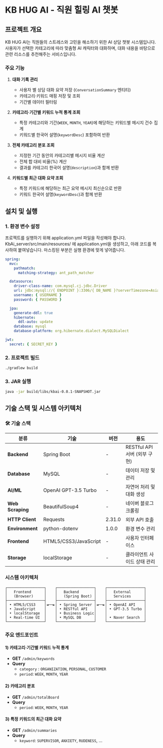 # KB HUG AI - 직원 힐링 AI 챗봇

## 프로젝트 개요

KB HUG AI는 직원들의 스트레스와 고민을 해소하기 위한 AI 상담 챗봇 시스템입니다. 사용자가 선택한 카테고리에 따라 맞춤형 AI 캐릭터와 대화하며, 대화 내용을 바탕으로 관련 리소스를 추천해주는 서비스입니다.


### 주요 기능

1. **대화 기록 관리**
   - 사용자 별 상담 대화 요약 저장 (`ConversationSummary` 엔티티)
   - 카테고리·키워드 매핑 저장 및 조회
   - 기간별 데이터 필터링

2. **카테고리·기간별 키워드 누적 통계 조회**
   - 특정 카테고리와 기간(`WEEK`, `MONTH`, `YEAR`)에 해당하는 키워드별 메시지 건수 집계
   - 키워드별 한국어 설명(`keywordDesc`) 포함하여 반환
     
3. **전체 카테고리 분포 조회**
    - 지정한 기간 동안의 카테고리별 메시지 비율 계산
    - 전체 합 대비 비율(%) 계산
    - 결과를 카테고리 한국어 설명(`description`)과 함께 반환
4. **키워드별 최근 대화 요약 조회**
    - 특정 키워드에 해당하는 최근 요약 메시지 최신순으로 반환
    - 키워드 한국어 설명(`keywordDesc`)과 함께 반환

## 설치 및 실행

### 1. 환경 변수 설정
프로젝트를 실행하기 위해 application.yml 파일을 작성해야 합니다.
KbAi_server/src/main/resources/ 에 application.yml을 생성하고, 아래 코드를 복사하여 붙여넣습니다.
마스킹된 부분은 실행 환경에 맞게 넣어줍니다.
```yaml
spring:
  mvc:
    pathmatch:
      matching-strategy: ant_path_matcher

  datasource:
    driver-class-name: com.mysql.cj.jdbc.Driver
    url: jdbc:mysql://{ ENDPOINT }:3306/{ DB_NAME }?serverTimezone=Asia/Seoul&characterEncoding=UTF-8
    username: { USERNAME }
    password: { PASSWORD }

  jpa:
    generate-ddl: true
    hibernate:
      ddl-auto: update
    database: mysql
    database-platform: org.hibernate.dialect.MySQLDialect

jwt:
  secret: { SECRET_KEY }

```


### 2. 프로젝트 빌드
```bash
./gradlew build
```

### 3. JAR 실행
```bash
java -jar build/libs/kbai-0.0.1-SNAPSHOT.jar
```

## 기술 스택 및 시스템 아키텍처

### 🛠️ 기술 스택

| 분류 | 기술 | 버전 | 용도 |
|------|------|------|------|
| **Backend** | Spring Boot | - | RESTful API 서버 (외부 구현) |
| **Database** | MySQL | - | 데이터 저장 및 관리 |
| **AI/ML** | OpenAI GPT-3.5 Turbo | - | 자연어 처리 및 대화 생성 |
| **Web Scraping** | BeautifulSoup4 | - | 네이버 블로그 크롤링 |
| **HTTP Client** | Requests | 2.31.0 | 외부 API 호출 |
| **Environment** | python-dotenv | 1.0.0 | 환경 변수 관리 |
| **Frontend** | HTML5/CSS3/JavaScript | - | 사용자 인터페이스 |
| **Storage** | localStorage | - | 클라이언트 사이드 상태 관리 |

### 시스템 아키텍처

```
┌─────────────────┐    ┌─────────────────┐    ┌─────────────────┐
│   Frontend      │    │   Backend       │    │   External      │
│   (Browser)     │    │   (Spring Boot) │    │   Services      │
├─────────────────┤    ├─────────────────┤    ├─────────────────┤
│ • HTML5/CSS3    │◄──►│ • Spring Server │◄──►│ • OpenAI API    │
│ • JavaScript    │    │ • RESTful API   │    │ • GPT-3.5 Turbo │
│ • localStorage  │    │ • Business Logic│    │                 │
│ • Real-time UI  │    │ • MySQL DB      │    │ • Naver Search  │
└─────────────────┘    └─────────────────┘    └─────────────────┘
```

### 주요 엔드포인트


#### 1) 카테고리·기간별 키워드 누적 통계
- **GET** `/admin/keywords`
- **Query**
  - `category` : `ORGANIZATION`, `PERSONAL`, `CUSTOMER`
  - `period`: `WEEK`, `MONTH`, `YEAR`

#### 2) 카테고리 분포
- **GET** `/admin/totalBoard`
- **Query**
  - `period`: `WEEK`, `MONTH`, `YEAR`
 
#### 3) 특정 키워드의 최근 대화 요약
- **GET** `/admin/summaries`
- **Query**
  - `keyword`: `SUPERVISOR`, `ANXIETY`, `RUDENESS`, ...
